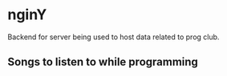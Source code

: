 # nginY
Backend for server being used to host data related to prog club.


## Songs to listen to while programming
[pong dance]:https://www.youtube.com/watch?v=YV3XnVcEgZY 
